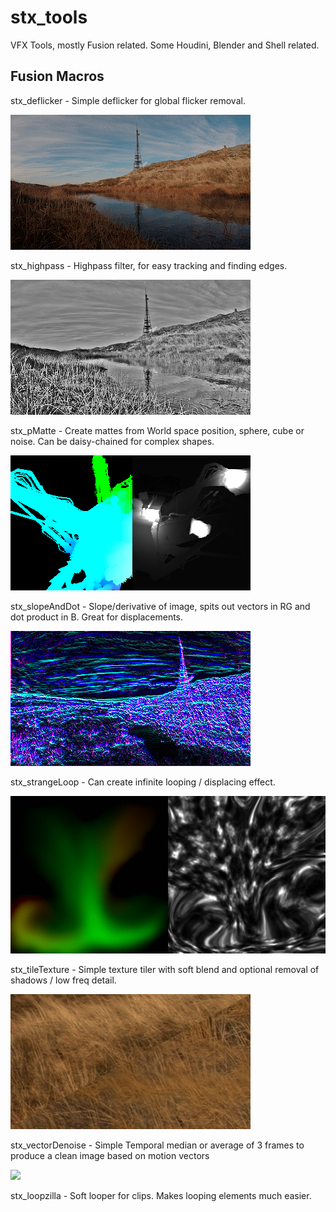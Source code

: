 # stx_tools

VFX Tools, mostly Fusion related. Some Houdini, Blender and Shell related.

## Fusion Macros 
stx_deflicker     - Simple deflicker for global flicker removal. <br>
<p align="left">
  <img src="images/deflicker.gif"/>
</p>
stx_highpass      - Highpass filter, for easy tracking and finding edges. <br>
<p align="left">
  <img src="images/highpass1001.png"/>
</p>
stx_pMatte        - Create mattes from World space position, sphere, cube or noise. Can be daisy-chained for complex shapes. <br>
<p align="left">
  <img src="images/pmatte2.png"/>
</p>
stx_slopeAndDot   - Slope/derivative of image, spits out vectors in RG and dot product in B. Great for displacements. <br>
<p align="left">
  <img src="images/slope3.png"/>
</p>
stx_strangeLoop   - Can create infinite looping / displacing effect. <br>
<p align="left">
  <img src="images/strange.gif"/>
</p>
stx_tileTexture   - Simple texture tiler with soft blend and optional removal of shadows / low freq detail. <br>
<p align="left">
  <img src="images/texturetiler.png"/>
</p>
stx_vectorDenoise - Simple Temporal median or average of 3 frames to produce a clean image based on motion vectors <br>
<p align="left">
  <img src="images/vectorDenoise.gif"/>
</p>
stx_loopzilla     - Soft looper for clips. Makes looping elements much easier. <br>
